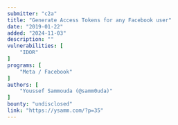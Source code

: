 ```yaml
---
submitter: "c2a"
title: "Generate Access Tokens for any Facebook user"
date: "2019-01-22"
added: "2024-11-03"
description: ""
vulnerabilities: [
    "IDOR"
]
programs: [
    "Meta / Facebook"
]
authors: [
    "Youssef Sammouda (@samm0uda)"
]
bounty: "undisclosed"
link: "https://ysamm.com/?p=35"
---
```




